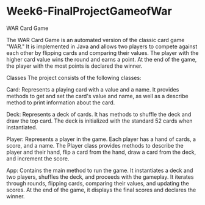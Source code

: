 # Week6-FinalProjectGameofWar
WAR Card Game


The WAR Card Game is an automated version of the classic card game "WAR." It is implemented in Java and allows two players to compete against each other by flipping cards and comparing their values. 
The player with the higher card value wins the round and earns a point. At the end of the game, the player with the most points is declared the winner.

Classes
The project consists of the following classes:

Card: Represents a playing card with a value and a name. It provides methods to get and set the card's value and name, as well as a describe method to print information about the card.

Deck: Represents a deck of cards. It has methods to shuffle the deck and draw the top card. The deck is initialized with the standard 52 cards when instantiated.

Player: Represents a player in the game. Each player has a hand of cards, a score, and a name. The Player class provides methods to describe the player and their hand, flip a card from the hand, 
draw a card from the deck, and increment the score.

App: Contains the main method to run the game. It instantiates a deck and two players, shuffles the deck, and proceeds with the gameplay. It iterates through rounds, flipping cards, comparing their values, and updating the scores. 
At the end of the game, it displays the final scores and declares the winner.
